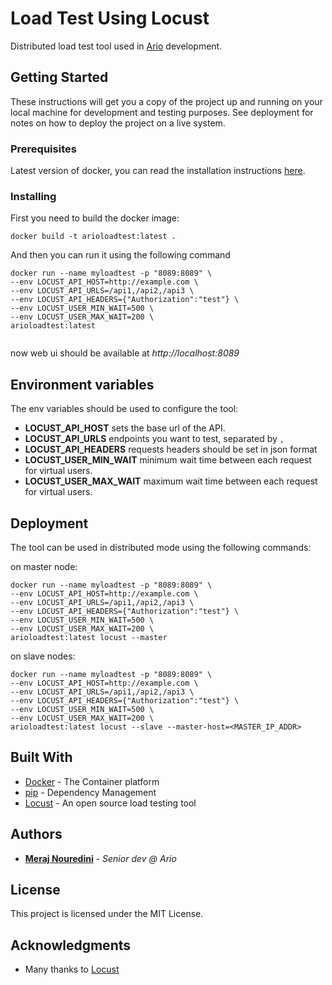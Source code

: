 # Load Test Using Locust

Distributed load test tool used in [Ario](https://ariogames.ir) development.

## Getting Started

These instructions will get you a copy of the project up and running on your local machine for development
 and testing purposes. See deployment for notes on how to deploy the project on a live system.

### Prerequisites

Latest version of docker, you can read the installation instructions [here](https://docs.docker.com/engine/installation/).

### Installing

First you need to build the docker image:
```commandline
docker build -t arioloadtest:latest .
```

And then you can run it using the following command 

```commandline
docker run --name myloadtest -p "8089:8089" \ 
--env LOCUST_API_HOST=http://example.com \
--env LOCUST_API_URLS=/api1,/api2,/api3 \
--env LOCUST_API_HEADERS={"Authorization":"test"} \ 
--env LOCUST_USER_MIN_WAIT=500 \
--env LOCUST_USER_MAX_WAIT=200 \
arioloadtest:latest
 
```

now web ui should be available at *http://localhost:8089*

## Environment variables

The env variables should be used to configure the tool:

* **LOCUST_API_HOST** sets the base url of the API.
* **LOCUST_API_URLS** endpoints you want to test, separated by `,` 
* **LOCUST_API_HEADERS** requests headers should be set in json format
* **LOCUST_USER_MIN_WAIT** minimum wait time between each request for virtual users. 
* **LOCUST_USER_MAX_WAIT** maximum wait time between each request for virtual users. 

## Deployment

The tool can be used in distributed mode using the following commands:

on master node:

```commandline
docker run --name myloadtest -p "8089:8089" \
--env LOCUST_API_HOST=http://example.com \
--env LOCUST_API_URLS=/api1,/api2,/api3 \
--env LOCUST_API_HEADERS={"Authorization":"test"} \ 
--env LOCUST_USER_MIN_WAIT=500 \
--env LOCUST_USER_MAX_WAIT=200 \
arioloadtest:latest locust --master
```

on slave nodes:
```commandline
docker run --name myloadtest -p "8089:8089" \
--env LOCUST_API_HOST=http://example.com \
--env LOCUST_API_URLS=/api1,/api2,/api3 \
--env LOCUST_API_HEADERS={"Authorization":"test"} \ 
--env LOCUST_USER_MIN_WAIT=500 \
--env LOCUST_USER_MAX_WAIT=200 \
arioloadtest:latest locust --slave --master-host=<MASTER_IP_ADDR>
```

## Built With

* [Docker](https://docker.com) - The Container platform
* [pip](https://maven.apache.org/) - Dependency Management
* [Locust](https://locust.io/) - An open source load testing tool

## Authors

* **[Meraj Nouredini](https://github.com/m-nouredini)** - *Senior dev @ Ario*

## License

This project is licensed under the MIT License.

## Acknowledgments

* Many thanks to [Locust](https://locust.io/)


